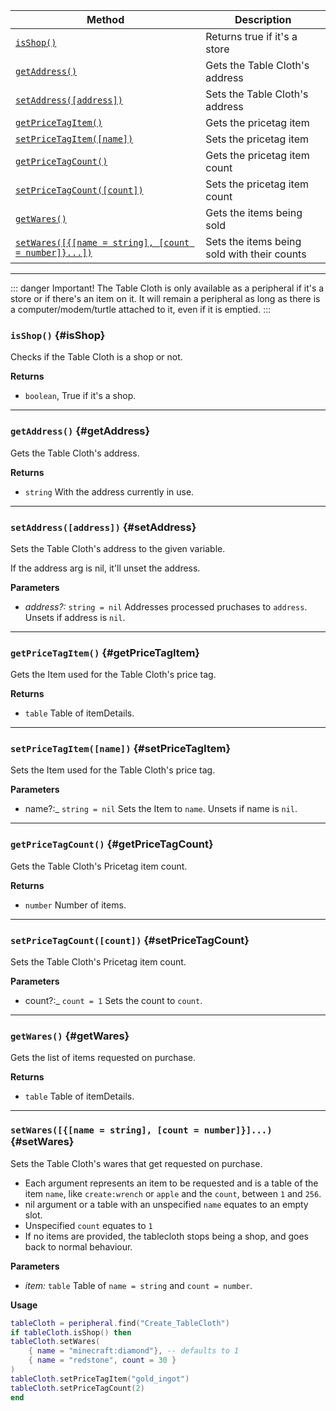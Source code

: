 | Method                                 | Description                                                  |
| -------------------------------------- | ------------------------------------------------------------ |
| [`isShop()`](#isShop)            | Returns true if it's a store |
| [`getAddress()`](#getAddress)            | Gets the Table Cloth's address |
| [`setAddress([address])`](#setAddress)            | Sets the Table Cloth's address |
| [`getPriceTagItem()`](#getPriceTagItem)            | Gets the pricetag item |
| [`setPriceTagItem([name])`](#setPriceTagItem)            | Sets the pricetag item |
| [`getPriceTagCount()`](#getPriceTagCount)            | Gets the pricetag item count|
| [`setPriceTagCount([count])`](#setPriceTagCount)            | Sets the pricetag item count|
| [`getWares()`](#getWares)            | Gets the items being sold |
| [`setWares([{[name = string], [count = number]}...])`](#setWares)            | Sets the items being sold with their counts |

---
::: danger Important!
The Table Cloth is only available as a peripheral if it's a store or if there's an item on it. It will remain a peripheral as long as there is a computer/modem/turtle attached to it, even if it is emptied.
:::

### `isShop()` {#isShop}

Checks if the Table Cloth is a shop or not.

**Returns**

- `boolean`, True if it's a shop. 

---

### `getAddress()` {#getAddress}

Gets the Table Cloth's address.

**Returns**

- `string` With the address currently in use. 

---

### `setAddress([address])` {#setAddress}

Sets the Table Cloth's address to the given variable.

If the address arg is nil, it'll unset the address.

**Parameters**

- _address?:_ `string = nil`  Addresses processed pruchases to `address`. Unsets if address is `nil`.


---

### `getPriceTagItem()` {#getPriceTagItem}

Gets the Item used for the Table Cloth's price tag.

**Returns**

- `table` Table of itemDetails.

---


### `setPriceTagItem([name])` {#setPriceTagItem}

Sets the Item used for the Table Cloth's price tag.

**Parameters**

- name?:_ `string = nil`  Sets the Item to `name`. Unsets if name is `nil`.

---

### `getPriceTagCount()` {#getPriceTagCount}

Gets the Table Cloth's Pricetag item count.

**Returns**

- `number` Number of items.

---


### `setPriceTagCount([count])` {#setPriceTagCount}

Sets the Table Cloth's Pricetag item count.

**Parameters**

- count?:_ `count = 1`  Sets the count to `count`.


---

### `getWares()` {#getWares}

Gets the list of items requested on purchase.

**Returns**

- `table` Table of itemDetails.

---

### `setWares([{[name = string], [count = number]}]...)` {#setWares}

Sets the Table Cloth's wares that get requested on purchase.
- Each argument represents an item to be requested and is a table of the item `name`, like `create:wrench` or `apple` and the `count`, between `1` and `256`.
- nil argument or a table with an unspecified `name` equates to an empty slot.
- Unspecified `count` equates to `1`
- If no items are provided, the tablecloth stops being a shop, and goes back to normal behaviour.

**Parameters**

- _item:_ `table` Table of `name = string` and `count = number`.

**Usage**
```lua
tableCloth = peripheral.find("Create_TableCloth")
if tableCloth.isShop() then
tableCloth.setWares(
    { name = "minecraft:diamond"}, -- defaults to 1
    { name = "redstone", count = 30 }
)
tableCloth.setPriceTagItem("gold_ingot")
tableCloth.setPriceTagCount(2)
end
```
